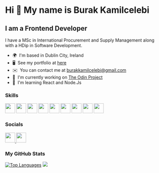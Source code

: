 Hi 👋 My name is Burak Kamilcelebi
==================================

I am a Frontend Developer 
------------------------------------------

I have a MSc in International Procurement and Supply Management along with a HDip in Software Development.

* 🌍  I'm based in Dublin City, Ireland
* 🖥️  See my portfolio at [here](https://bkcelebi.github.io/portfolio/)
* ✉️  You can contact me at [burakkamilcelebi@gmail.com](mailto:burakkamilcelebi@gmail.com)
* 🚀  I'm currently working on [The Odin Project](https://www.theodinproject.com/)
* 🧠  I'm learning React and Node.Js

### Skills

<p align="left">
  <img src="https://raw.githubusercontent.com/danielcranney/readme-generator/main/public/icons/skills/git-colored.svg" width="32" height="32" /> 
  <img src="https://raw.githubusercontent.com/danielcranney/readme-generator/main/public/icons/skills/javascript-colored.svg" width="32" height="32" /> 
  <img src="https://raw.githubusercontent.com/danielcranney/readme-generator/main/public/icons/skills/python-colored.svg" width="32" height="32" /> 
  <img src="https://raw.githubusercontent.com/danielcranney/readme-generator/main/public/icons/skills/html5-colored.svg" width="32" height="32" /> 
  <img src="https://raw.githubusercontent.com/danielcranney/readme-generator/main/public/icons/skills/react-colored.svg" width="32" height="32" /> 
  <img src="https://raw.githubusercontent.com/danielcranney/readme-generator/main/public/icons/skills/css3-colored.svg" width="32" height="32" /> 
  <img src="https://raw.githubusercontent.com/danielcranney/readme-generator/main/public/icons/skills/webpack-colored.svg" width="32" height="32" /> 
  <img src="https://raw.githubusercontent.com/danielcranney/readme-generator/main/public/icons/skills/nodejs-colored.svg" width="32" height="32" /> 
  <img src="https://raw.githubusercontent.com/danielcranney/readme-generator/main/public/icons/skills/aws-colored.svg" width="32" height="32" /> 
</p>


### Socials

<p align="left">
  <a href="https://www.linkedin.com/in/burak-kamilcelebi/" target="_blank" rel="noreferrer"> 
    <img src="https://pbs.twimg.com/profile_images/1661161645857710081/6WtDIesg_400x400.png" width="32" height="32" /> 
  </a>
  <a href="https://discord.com/users/KC_dev#3465" target="_blank" rel="noreferrer">
    <img src="https://play-lh.googleusercontent.com/0oO5sAneb9lJP6l8c6DH4aj6f85qNpplQVHmPmbbBxAukDnlO7DarDW0b-kEIHa8SQ" width="32" height="32"/>
  </a> 
  
</p>


### My GitHub Stats

<a href="https://github.com/bkcelebi" align="left"><img src="https://github-readme-stats.vercel.app/api/top-langs/?username=bkcelebi&langs_count=10&title_color=0891b2&text_color=ffffff&icon_color=0891b2&bg_color=1c1917&hide_border=true&locale=en&custom_title=Top%20%Languages" alt="Top Languages" /></a>
<a href="http://www.github.com/bkcelebi"><img src="https://github-readme-streak-stats.herokuapp.com/?user=bkcelebi&stroke=ffffff&background=1c1917&ring=0891b2&fire=0891b2&currStreakNum=ffffff&currStreakLabel=0891b2&sideNums=ffffff&sideLabels=ffffff&dates=ffffff&hide_border=true" /></a>
